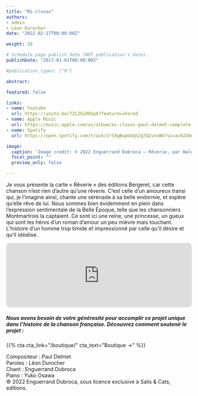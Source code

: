 ```yaml
---
title: "Mi-closes"
authors:
- admin
- Léon Durocher
date: "2022-02-17T00:00:00Z"

weight: 20

# Schedule page publish date (NOT publication's date).
publishDate: "2017-01-01T00:00:00Z"

#publication_types: ["0"]

abstract: 

featured: false

links:
- name: Youtube
  url: https://youtu.be/7ZLZGLR01pA?feature=shared
- name: Apple Music
  url: https://music.apple.com/us/album/mi-closes-paul-delmet-complete-songs/1606737985?i=1606738318
- name: Spotify
  url: https://open.spotify.com/track/2r5XgBwpUUqSZg7QIvnxWV?si=ac6230d5d2ae4026

image:
  caption: 'Image credit: © 2022 Enguerrand Dubroca – Rêverie, par Walery aux éditions Bergeret / Collection Lequy http://fantaisiesbergeret.free.fr'
  focal_point: ""
  preview_only: false

---
```


Je vous présente la carte « Rêverie » des éditions Bergeret, car cette chanson n’est rien d’autre qu’une rêverie. C’est celle d’un amoureux transi qui, je l’imagine ainsi, chante une sérénade à sa belle endormie, et espère qu’elle rêve de lui. Nous sommes bien évidemment en plein dans l’expression sentimentale de la Belle Époque, telle que les chansonniers Montmartrois la captaient. Ce sont ici une reine, une princesse, un gueux qui sont les héros d’un roman d’amour un peu mièvre mais touchant. L’histoire d’un homme trop timide et impressionné par celle qu’il désire et qu’il idéalise.


<iframe allow="autoplay *; encrypted-media *; fullscreen *; clipboard-write" frameborder="0" height="175" style="width:100%;max-width:720px;overflow:hidden;border-radius:10px;" sandbox="allow-forms allow-popups allow-same-origin allow-scripts allow-storage-access-by-user-activation allow-top-navigation-by-user-activation" src="https://embed.music.apple.com/us/album/mi-closes-paul-delmet-complete-songs/1606737985?i=1606738318"></iframe>

##### Nous avons besoin de votre générosité pour accomplir ce projet unique dans l’histoire de la chanson française. Découvrez comment soutenir le projet :
{{% cta cta_link="/boutique/" cta_text="Boutique →" %}}

<p>Compositeur : Paul Delmet <br>
Paroles : Léon Durocher<br>
Chant : Enguerrand Dubroca<br>
Piano : Yuko Osawa<br>
℗ 2022 Enguerrand Dubroca, sous licence exclusive à Salis & Cats, editions.</p>


